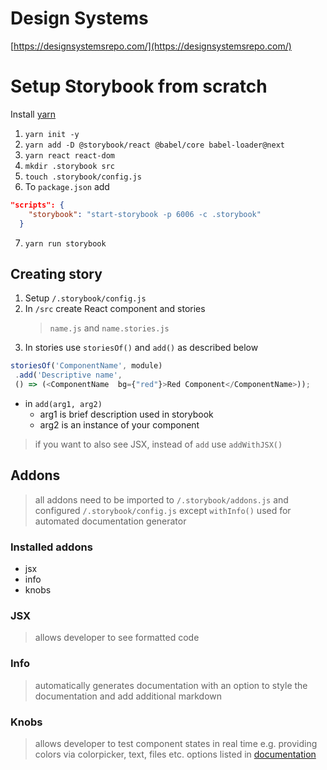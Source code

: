 # Design Systems

[https://designsystemsrepo.com/](https://designsystemsrepo.com/)


# Setup Storybook from scratch

Install [yarn](https://yarnpkg.com)

1. `yarn init -y`
2. `yarn add -D @storybook/react @babel/core babel-loader@next`
3. `yarn react react-dom`
4. `mkdir .storybook src`
5. `touch .storybook/config.js`
6. To `package.json` add 
```JSON
"scripts": {  
    "storybook": "start-storybook -p 6006 -c .storybook"
  }
```
7. `yarn run storybook`

## Creating story 

1. Setup `/.storybook/config.js`
2. In `/src` create React component and stories
    > `name.js` and `name.stories.js`
3. In stories use `storiesOf()` and `add()` as described below 

 ```JavaScript 
storiesOf('ComponentName', module)
  .add('Descriptive name',
  () => (<ComponentName  bg={"red"}>Red Component</ComponentName>));
 ``` 

- in `add(arg1, arg2)` 
    - arg1 is brief description used in storybook
    - arg2 is an instance of your component 
    
> if you want to also see JSX, instead of `add` use `addWithJSX()`

## Addons 
> all addons need to be imported to `/.storybook/addons.js` and configured `/.storybook/config.js` except `withInfo()` used for automated documentation generator

### Installed addons 
* jsx
* info
* knobs 

### JSX 
> allows developer to see formatted code 

### Info
> automatically generates documentation with an option to style the documentation and add additional markdown 

### Knobs
> allows developer to test component states in real time 
> e.g. providing colors via colorpicker, text, files etc.
options listed in [documentation](https://github.com/storybookjs/storybook/tree/master/addons/knobs)